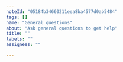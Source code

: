 ```yaml
---
noteId: "05184b34660211eea8ba4577d0ab5484"
tags: []
name: "General questions"
about: "Ask general questions to get help"
title: ""
labels: ""
assignees: ""

---
```


